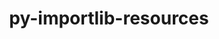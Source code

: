 ---
title: "py-importlib-resources"
layout: cache
categories: [package, develop-2024-01-07]
meta: {"versions": ["5.12.0"], "compilers": ["apple-clang@=15.0.0", "gcc@=11.1.0", "gcc@=11.3.0", "gcc@=11.4.0", "gcc@=7.5.0", "oneapi@=2023.2.0"], "oss": ["ubuntu18.04", "ubuntu20.04", "ubuntu22.04", "ventura"], "platforms": ["darwin", "linux"], "targets": ["aarch64", "x86_64_v3"], "stacks": ["data-vis-sdk", "e4s", "e4s-oneapi", "ml-darwin-aarch64-mps", "ml-linux-x86_64-cpu", "ml-linux-x86_64-cuda", "radiuss", "root"], "num_specs": 9, "num_specs_by_stack": {"root": 9, "ml-darwin-aarch64-mps": 1, "radiuss": 1, "data-vis-sdk": 1, "e4s": 1, "e4s-oneapi": 4, "ml-linux-x86_64-cuda": 1, "ml-linux-x86_64-cpu": 1}}
spec_details: [{"hash": "xlxinc6jxuo4jq7kyehnngfchh2yjazk", "compiler": "apple-clang@=15.0.0", "versions": ["5.12.0"], "os": "ventura", "platform": "darwin", "target": "aarch64", "variants": ["build_system=python_pip"], "stacks": ["root", "ml-darwin-aarch64-mps"], "size": "-", "tarball": "https://binaries.spack.io/releases/develop-2024-01-07/build_cache/darwin-ventura-aarch64/apple-clang-15.0.0/py-importlib-resources-5.12.0/darwin-ventura-aarch64-apple-clang-15.0.0-py-importlib-resources-5.12.0-xlxinc6jxuo4jq7kyehnngfchh2yjazk.spack"}, {"hash": "z2nfpx7lrnq7v5xxmze2rbexo6bozwvz", "compiler": "gcc@=7.5.0", "versions": ["5.12.0"], "os": "ubuntu18.04", "platform": "linux", "target": "x86_64_v3", "variants": ["build_system=python_pip"], "stacks": ["root", "radiuss"], "size": "-", "tarball": "https://binaries.spack.io/releases/develop-2024-01-07/build_cache/linux-ubuntu18.04-x86_64_v3/gcc-7.5.0/py-importlib-resources-5.12.0/linux-ubuntu18.04-x86_64_v3-gcc-7.5.0-py-importlib-resources-5.12.0-z2nfpx7lrnq7v5xxmze2rbexo6bozwvz.spack"}, {"hash": "ymis435t5h5w323trs3p52knkezy36gb", "compiler": "gcc@=11.1.0", "versions": ["5.12.0"], "os": "ubuntu20.04", "platform": "linux", "target": "x86_64_v3", "variants": ["build_system=python_pip"], "stacks": ["root", "data-vis-sdk"], "size": "-", "tarball": "https://binaries.spack.io/releases/develop-2024-01-07/build_cache/linux-ubuntu20.04-x86_64_v3/gcc-11.1.0/py-importlib-resources-5.12.0/linux-ubuntu20.04-x86_64_v3-gcc-11.1.0-py-importlib-resources-5.12.0-ymis435t5h5w323trs3p52knkezy36gb.spack"}, {"hash": "c6jng5sbj57oetniyf2qdxfg6udmgask", "compiler": "gcc@=11.4.0", "versions": ["5.12.0"], "os": "ubuntu20.04", "platform": "linux", "target": "x86_64_v3", "variants": ["build_system=python_pip"], "stacks": ["e4s", "root"], "size": "-", "tarball": "https://binaries.spack.io/releases/develop-2024-01-07/build_cache/linux-ubuntu20.04-x86_64_v3/gcc-11.4.0/py-importlib-resources-5.12.0/linux-ubuntu20.04-x86_64_v3-gcc-11.4.0-py-importlib-resources-5.12.0-c6jng5sbj57oetniyf2qdxfg6udmgask.spack"}, {"hash": "m5yvnbah4chu7naaay35oqpyjcf7werh", "compiler": "oneapi@=2023.2.0", "versions": ["5.12.0"], "os": "ubuntu20.04", "platform": "linux", "target": "x86_64_v3", "variants": ["build_system=python_pip"], "stacks": ["root", "e4s-oneapi"], "size": "-", "tarball": "https://binaries.spack.io/releases/develop-2024-01-07/build_cache/linux-ubuntu20.04-x86_64_v3/oneapi-2023.2.0/py-importlib-resources-5.12.0/linux-ubuntu20.04-x86_64_v3-oneapi-2023.2.0-py-importlib-resources-5.12.0-m5yvnbah4chu7naaay35oqpyjcf7werh.spack"}, {"hash": "ylyysew5anjsornumr53pg5po35w2rop", "compiler": "oneapi@=2023.2.0", "versions": ["5.12.0"], "os": "ubuntu20.04", "platform": "linux", "target": "x86_64_v3", "variants": ["build_system=python_pip"], "stacks": ["root", "e4s-oneapi"], "size": "-", "tarball": "https://binaries.spack.io/releases/develop-2024-01-07/build_cache/linux-ubuntu20.04-x86_64_v3/oneapi-2023.2.0/py-importlib-resources-5.12.0/linux-ubuntu20.04-x86_64_v3-oneapi-2023.2.0-py-importlib-resources-5.12.0-ylyysew5anjsornumr53pg5po35w2rop.spack"}, {"hash": "3266hfjf3iczuehsg3nz3z7b7en2gdqt", "compiler": "oneapi@=2023.2.0", "versions": ["5.12.0"], "os": "ubuntu20.04", "platform": "linux", "target": "x86_64_v3", "variants": ["build_system=python_pip"], "stacks": ["root", "e4s-oneapi"], "size": "-", "tarball": "https://binaries.spack.io/releases/develop-2024-01-07/build_cache/linux-ubuntu20.04-x86_64_v3/oneapi-2023.2.0/py-importlib-resources-5.12.0/linux-ubuntu20.04-x86_64_v3-oneapi-2023.2.0-py-importlib-resources-5.12.0-3266hfjf3iczuehsg3nz3z7b7en2gdqt.spack"}, {"hash": "wgrstjgtdswn34otuuslc73b4jclnie4", "compiler": "oneapi@=2023.2.0", "versions": ["5.12.0"], "os": "ubuntu20.04", "platform": "linux", "target": "x86_64_v3", "variants": ["build_system=python_pip"], "stacks": ["root", "e4s-oneapi"], "size": "-", "tarball": "https://binaries.spack.io/releases/develop-2024-01-07/build_cache/linux-ubuntu20.04-x86_64_v3/oneapi-2023.2.0/py-importlib-resources-5.12.0/linux-ubuntu20.04-x86_64_v3-oneapi-2023.2.0-py-importlib-resources-5.12.0-wgrstjgtdswn34otuuslc73b4jclnie4.spack"}, {"hash": "76f7hvdnjduhe3mboh3prquq63vczezj", "compiler": "gcc@=11.3.0", "versions": ["5.12.0"], "os": "ubuntu22.04", "platform": "linux", "target": "x86_64_v3", "variants": ["build_system=python_pip"], "stacks": ["ml-linux-x86_64-cuda", "root", "ml-linux-x86_64-cpu"], "size": "-", "tarball": "https://binaries.spack.io/releases/develop-2024-01-07/build_cache/linux-ubuntu22.04-x86_64_v3/gcc-11.3.0/py-importlib-resources-5.12.0/linux-ubuntu22.04-x86_64_v3-gcc-11.3.0-py-importlib-resources-5.12.0-76f7hvdnjduhe3mboh3prquq63vczezj.spack"}]
---